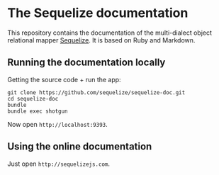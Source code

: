 # The Sequelize documentation
This repository contains the documentation of the multi-dialect object relational mapper [Sequelize](http://sequelizejs.com). It is based on Ruby and Markdown.

## Running the documentation locally

Getting the source code + run the app:

```
git clone https://github.com/sequelize/sequelize-doc.git
cd sequelize-doc
bundle
bundle exec shotgun
```

Now open `http://localhost:9393`.

## Using the online documentation 
Just open `http://sequelizejs.com`.
